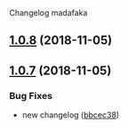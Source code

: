 Changelog madafaka

## [1.0.8](https://github.com/chemitaxis/semantic/compare/v1.0.7...v1.0.8) (2018-11-05)

## [1.0.7](https://github.com/chemitaxis/semantic/compare/v1.0.6...v1.0.7) (2018-11-05)


### Bug Fixes

* new changelog ([bbcec38](https://github.com/chemitaxis/semantic/commit/bbcec38))
